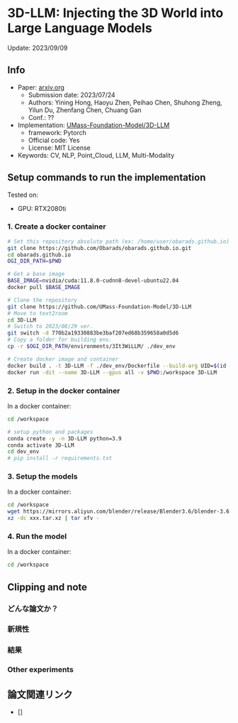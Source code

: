 # 3D-LLM: Injecting the 3D World into Large Language Models

Update: 2023/09/09

## Info
- Paper: [arxiv.org](https://arxiv.org/abs/2307.12981)
  - Submission date: 2023/07/24
  - Authors: Yining Hong, Haoyu Zhen, Peihao Chen, Shuhong Zheng, Yilun Du, Zhenfang Chen, Chuang Gan
  - Conf.: ??
- Implementation: [UMass-Foundation-Model/3D-LLM](https://github.com/UMass-Foundation-Model/3D-LLM)
  - framework: Pytorch
  - Official code: Yes
  - License: MIT License
- Keywords: CV, NLP, Point_Cloud, LLM, Multi-Modality

## Setup commands to run the implementation
Tested on:
- GPU: RTX2080ti

### 1. Create a docker container
```bash
# Set this repository absolute path (ex: /home/user/obarads.github.io)
git clone https://github.com/Obarads/obarads.github.io.git
cd obarads.github.io
OGI_DIR_PATH=$PWD

# Get a base image
BASE_IMAGE=nvidia/cuda:11.8.0-cudnn8-devel-ubuntu22.04
docker pull $BASE_IMAGE

# Clone the repository
git clone https://github.com/UMass-Foundation-Model/3D-LLM
# Move to text2room
cd 3D-LLM
# Switch to 2023/08/29 ver.
git switch -d 770b2a19330883be3baf207ed68b359658a0d5d6
# Copy a folder for building env.
cp -r $OGI_DIR_PATH/environments/3It3WiLLM/ ./dev_env

# Create docker image and container
docker build . -t 3D-LLM -f ./dev_env/Dockerfile --build-arg UID=$(id -u) --build-arg GID=$(id -g) --build-arg BASE_IMAGE=$BASE_IMAGE
docker run -dit --name 3D-LLM --gpus all -v $PWD:/workspace 3D-LLM
```

### 2. Setup in the docker container
In a docker container:
```bash
cd /workspace

# setup python and packages
conda create -y -n 3D-LLM python=3.9
conda activate 3D-LLM
cd dev_env
# pip install -r requirements.txt
```

### 3. Setup the models
In a docker container:
```bash
cd /workspace
wget https://mirrors.aliyun.com/blender/release/Blender3.6/blender-3.6.2-linux-x64.tar.xz
xz -dc xxx.tar.xz | tar xfv -

```

### 4. Run the model
In a docker container:
```bash
cd /workspace
```

## Clipping and note
### どんな論文か？


### 新規性

### 結果

### Other experiments

## 論文関連リンク
- [] 

